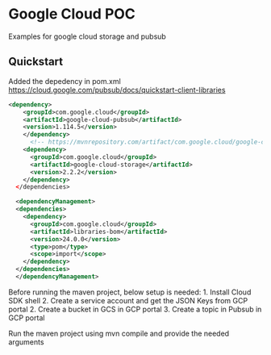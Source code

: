 Google Cloud POC
=================

Examples for google cloud storage and pubsub

Quickstart
----------

[//]: # ({x-version-update-start:google-cloud-examples:released})
Added the depedency in pom.xml
https://cloud.google.com/pubsub/docs/quickstart-client-libraries
```xml
<dependency>
    <groupId>com.google.cloud</groupId>
    <artifactId>google-cloud-pubsub</artifactId>
    <version>1.114.5</version>
    </dependency>
      <!-- https://mvnrepository.com/artifact/com.google.cloud/google-cloud-storage -->
    <dependency>
      <groupId>com.google.cloud</groupId>
      <artifactId>google-cloud-storage</artifactId>
      <version>2.2.2</version>
    </dependency>
  </dependencies>

  <dependencyManagement>
  <dependencies>
    <dependency>
      <groupId>com.google.cloud</groupId>
      <artifactId>libraries-bom</artifactId>
      <version>24.0.0</version>
      <type>pom</type>
      <scope>import</scope>
    </dependency>
  </dependencies>
  </dependencyManagement>
  ```

  Before running the maven project, below setup is needed:
    1. Install Cloud SDK shell
    2. Create a service account and get the JSON Keys from GCP portal
    2. Create a bucket in GCS in GCP portal
    3. Create a topic in Pubsub in GCP portal

  Run the maven project using mvn compile and provide the needed arguments

